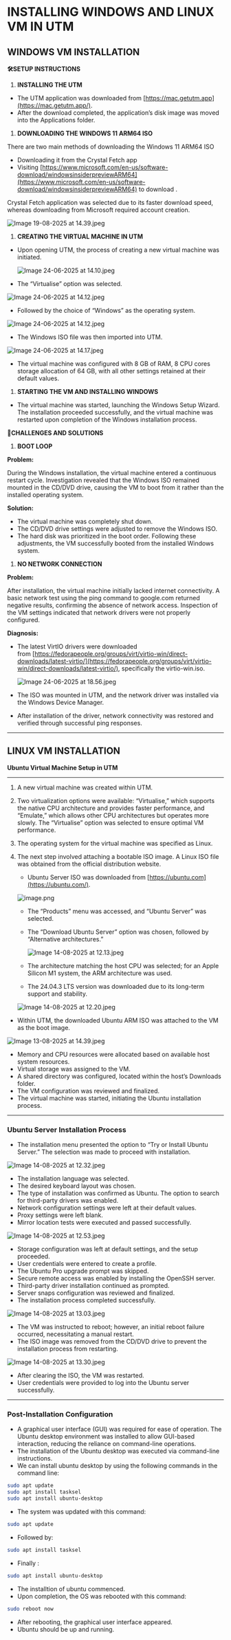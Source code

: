 # INSTALLING WINDOWS AND LINUX VM IN UTM

## WINDOWS VM INSTALLATION

**🛠️SETUP INSTRUCTIONS**

1. **INSTALLING THE UTM**
- The UTM application was downloaded from [https://mac.getutm.app](https://mac.getutm.app/).
- After the download completed, the application’s disk image was moved into the Applications folder.

1. **DOWNLOADING THE WINDOWS 11 ARM64 ISO**

There are two main methods of downloading the Windows 11 ARM64 ISO  

- Downloading it from the Crystal Fetch app
- Visiting  [https://www.microsoft.com/en-us/software-download/windowsinsiderpreviewARM64](https://www.microsoft.com/en-us/software-download/windowsinsiderpreviewARM64) to download .

 Crystal Fetch application was selected due to its faster download speed, whereas downloading from Microsoft required account creation.

![Image 19-08-2025 at 14.39.jpeg](Images/Image_19-08-2025_at_14.39.jpeg)

1. **CREATING THE VIRTUAL MACHINE IN UTM**
- Upon opening UTM, the process of creating a new virtual machine was initiated.
    
    ![Image 24-06-2025 at 14.10.jpeg](Images/Image_24-06-2025_at_14.10.jpeg)
    
- The “Virtualise” option was selected.

![Image 24-06-2025 at 14.12.jpeg](Images/Image_24-06-2025_at_14.12.jpeg)

- Followed by the choice of “Windows” as the operating system.

![Image 24-06-2025 at 14.12.jpeg](Images/Image_24-06-2025_at_14.12%201.jpeg)

- The Windows ISO file was then imported into UTM.

![Image 24-06-2025 at 14.17.jpeg](Images/Image_24-06-2025_at_14.17.jpeg)

- The virtual machine was configured with 8 GB of RAM, 8 CPU cores storage allocation of 64 GB, with all other settings retained at their default values.

1. **STARTING THE VM AND INSTALLING WINDOWS**
- The virtual machine was started, launching the Windows Setup Wizard. The installation proceeded successfully, and the virtual machine was restarted upon completion of the Windows installation process.

**👾CHALLENGES AND SOLUTIONS**

1. **BOOT LOOP**

**Problem:**

During the Windows installation, the virtual machine entered a continuous restart cycle. Investigation revealed that the Windows ISO remained mounted in the CD/DVD drive, causing the VM to boot from it rather than the installed operating system.

**Solution:** 

- The virtual machine was completely shut down.
- The CD/DVD drive settings were adjusted to remove the Windows ISO.
- The hard disk was prioritized in the boot order. Following these adjustments, the VM successfully booted from the installed Windows system.

1. **NO NETWORK CONNECTION**

**Problem:**

After installation, the virtual machine initially lacked internet connectivity. A basic network test using the ping command to google.com returned negative results, confirming the absence of network access. Inspection of the VM settings indicated that network drivers were not properly configured.

**Diagnosis:**

- The latest VirtIO drivers were downloaded from [https://fedorapeople.org/groups/virt/virtio-win/direct-downloads/latest-virtio/](https://fedorapeople.org/groups/virt/virtio-win/direct-downloads/latest-virtio/), specifically the virtio-win.iso.
    
    ![Image 24-06-2025 at 18.56.jpeg](Images/Image_24-06-2025_at_18.56.jpeg)
    
- The ISO was mounted in UTM, and the network driver was installed via the Windows Device Manager.
- After installation of the driver, network connectivity was restored and verified through successful ping responses.

---

## LINUX VM INSTALLATION

**Ubuntu Virtual Machine Setup in UTM** 

---

1. A new virtual machine was created within UTM.
2. Two virtualization options were available: “Virtualise,” which supports the native CPU architecture and provides faster performance, and “Emulate,” which allows other CPU architectures but operates more slowly. The “Virtualise” option was selected to ensure optimal VM performance.
3. The operating system for the virtual machine was specified as Linux.
4. The next step involved attaching a bootable ISO image. A Linux ISO file was obtained from the official distribution website.
    - Ubuntu Server ISO was downloaded from [https://ubuntu.com](https://ubuntu.com/).
    
    ![image.png](Images/image.png)
    
    - The “Products” menu was accessed, and “Ubuntu Server” was selected.
    - The “Download Ubuntu Server” option was chosen, followed by “Alternative architectures.”
        
        ![Image 14-08-2025 at 12.13.jpeg](Images/Image_14-08-2025_at_12.13.jpeg)
        
    - The architecture matching the host CPU was selected; for an Apple Silicon M1 system, the ARM architecture was used.
    - The 24.04.3 LTS version was downloaded due to its long-term support and stability.
    
    ![Image 14-08-2025 at 12.20.jpeg](Images/Image_14-08-2025_at_12.20.jpeg)
    
- Within UTM, the downloaded Ubuntu ARM ISO was attached to the VM as the boot image.

![Image 13-08-2025 at 14.39.jpeg](Images/Image_13-08-2025_at_14.39.jpeg)

- Memory and CPU resources were allocated based on available host system resources.
- Virtual storage was assigned to the VM.
- A shared directory was configured, located within the host’s Downloads folder.
- The VM configuration was reviewed and finalized.
- The virtual machine was started, initiating the Ubuntu installation process.

---

### **Ubuntu Server Installation Process**

- The installation menu presented the option to “Try or Install Ubuntu Server.” The selection was made to proceed with installation.

![Image 14-08-2025 at 12.32.jpeg](Images/Image_14-08-2025_at_12.32.jpeg)

- The installation language was selected.
- The desired keyboard layout was chosen.
- The type of installation was confirmed as Ubuntu. The option to search for third-party drivers was enabled.
- Network configuration settings were left at their default values.
- Proxy settings were left blank.
- Mirror location tests were executed and passed successfully.

![Image 14-08-2025 at 12.53.jpeg](Images/Image_14-08-2025_at_12.53.jpeg)

- Storage configuration was left at default settings, and the setup proceeded.
- User credentials were entered to create a profile.
- The Ubuntu Pro upgrade prompt was skipped.
- Secure remote access was enabled by installing the OpenSSH server.
- Third-party driver installation continued as prompted.
- Server snaps configuration was reviewed and finalized.
- The installation process completed successfully.

![Image 14-08-2025 at 13.03.jpeg](Images/Image_14-08-2025_at_13.03.jpeg)

- The VM was instructed to reboot; however, an initial reboot failure occurred, necessitating a manual restart.
- The ISO image was removed from the CD/DVD drive to prevent the installation process from restarting.

![Image 14-08-2025 at 13.30.jpeg](Images/Image_14-08-2025_at_13.30.jpeg)

- After clearing the ISO, the VM was restarted.
- User credentials were provided to log into the Ubuntu server successfully.

---

### **Post-Installation Configuration**

- A graphical user interface (GUI) was required for ease of operation. The Ubuntu desktop environment was installed to allow GUI-based interaction, reducing the reliance on command-line operations.
- The installation of the Ubuntu desktop was executed via command-line instructions.
- We can install ubuntu desktop by using the following commands in the command line:

```bash
sudo apt update
sudo apt install tasksel
sudo apt install ubuntu-desktop
```

- The system was updated with this command:

```bash
sudo apt update
```

- Followed by:

```bash
sudo apt install tasksel
```

- Finally :

```bash
sudo apt install ubuntu-desktop
```

- The installtion of ubuntu commenced.
- Upon completion, the OS was rebooted with this command:

```bash
sudo reboot now
```

- After rebooting, the graphical user interface appeared.
- Ubuntu should be up and running.
